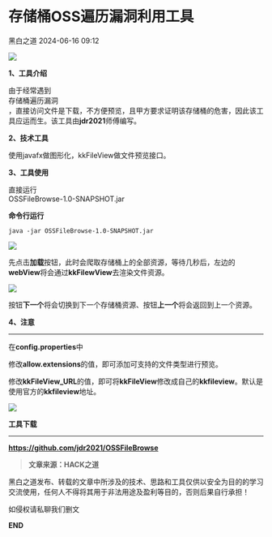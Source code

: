 #  存储桶OSS遍历漏洞利用工具   
 黑白之道   2024-06-16 09:12  
  
![](https://mmbiz.qpic.cn/mmbiz_gif/3xxicXNlTXLicwgPqvK8QgwnCr09iaSllrsXJLMkThiaHibEntZKkJiaicEd4ibWQxyn3gtAWbyGqtHVb0qqsHFC9jW3oQ/640?wx_fmt=gif "")  
  
**1、工具介绍**  
  
  
由于经常遇到  
存储桶遍历漏洞  
，直接访问文件是下载，不方便预览，且甲方要求证明该存储桶的危害，因此该工具应运而生。该工具由**jdr2021**师傅编写。  
  
  
**2、技术工具**  
  
  
使用javafx做图形化，kkFileView做文件预览接口。  
  
  
**3、工具使用**  
  
  
直接运行  
OSSFileBrowse-1.0-SNAPSHOT.jar  
  
  
**命令行运行**  
```
java -jar OSSFileBrowse-1.0-SNAPSHOT.jar
```  
  
![](https://mmbiz.qpic.cn/sz_mmbiz_jpg/GzdTGmQpRic3UVuxlvn0aEYA9wD12NWicv3va0QRkVbyLhaS2PN1UPvFiacU6WlYpeLRslosobugUdHuVRZaU9vibw/640?wx_fmt=jpeg&wxfrom=13 "")  
  
先点击**加载**按钮，此时会爬取存储桶上的全部资源，等待几秒后，左边的**webView**将会通过**kkFilewView**去渲染文件资源。  
  
![](https://mmbiz.qpic.cn/sz_mmbiz_jpg/GzdTGmQpRic3UVuxlvn0aEYA9wD12NWicvfibKI70aJatuZfwSQKFZibwICeicMx2MFYNzvUbd7wiacsmbT9XHdKuhKQ/640?wx_fmt=other&tp=webp&wxfrom=5&wx_lazy=1&wx_co=1 "")  
  
按钮**下一个**将会切换到下一个存储桶资源、按钮**上一个**将会返回到上一个资源。  
  
  
**4、注意**  
  
****  
  
在**config.properties**中  
  
  
修改**allow.extensions**的值，即可添加可支持的文件类型进行预览。  
  
  
修改**kkFileView_URL**的值，即可将**kkFileView**修改成自己的**kkfileview**。默认是使用官方的**kkfileview**地址。  
  
![](https://mmbiz.qpic.cn/sz_mmbiz_jpg/GzdTGmQpRic3UVuxlvn0aEYA9wD12NWicvYgU4HDUKkv3KBIziboCvSiaIak9J93XcUfoficebqJLHyZccIg466lD5w/640?wx_fmt=jpeg&tp=webp&wxfrom=5&wx_lazy=1&wx_co=1 "")  
  
  
**工具下载**  
  
****  
**https://github.com/jdr2021/OSSFileBrowse**  
  
> **文章来源：HACK之道**  
  
  
  
黑白之道发布、转载的文章中所涉及的技术、思路和工具仅供以安全为目的的学习交流使用，任何人不得将其用于非法用途及盈利等目的，否则后果自行承担！  
  
如侵权请私聊我们删文  
  
  
**END**  
  
  
